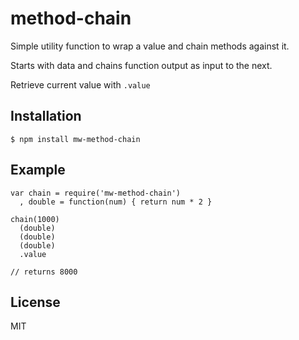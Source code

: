 # method-chain

Simple utility function to wrap a value and chain methods against it.

Starts with data and chains function output as input to the next.

Retrieve current value with `.value`

## Installation

```
$ npm install mw-method-chain
```

## Example

```
var chain = require('mw-method-chain')
  , double = function(num) { return num * 2 }

chain(1000)
  (double)
  (double)
  (double)
  .value

// returns 8000
```

## License

MIT
